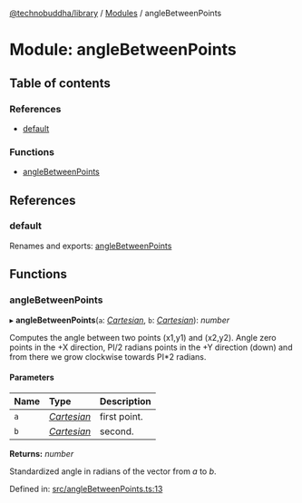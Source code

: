 [@technobuddha/library](../..) / [Modules](../Modules.md) / angleBetweenPoints

# Module: angleBetweenPoints

## Table of contents

### References

- [default](anglebetweenpoints.md#default)

### Functions

- [angleBetweenPoints](anglebetweenpoints.md#anglebetweenpoints)

## References

### default

Renames and exports: [angleBetweenPoints](anglebetweenpoints.md#anglebetweenpoints)

## Functions

### angleBetweenPoints

▸ **angleBetweenPoints**(`a`: [*Cartesian*](coordinates.md#cartesian), `b`: [*Cartesian*](coordinates.md#cartesian)): *number*

Computes the angle between two points (x1,y1) and (x2,y2).
Angle zero points in the +X direction, PI/2 radians points in the +Y
direction (down) and from there we grow clockwise towards PI*2 radians.

#### Parameters

| Name | Type | Description |
| :------ | :------ | :------ |
| `a` | [*Cartesian*](coordinates.md#cartesian) | first point. |
| `b` | [*Cartesian*](coordinates.md#cartesian) | second. |

**Returns:** *number*

Standardized angle in radians of the vector from *a* to *b*.

Defined in: [src/angleBetweenPoints.ts:13](../../src/angleBetweenPoints.ts#L13)
